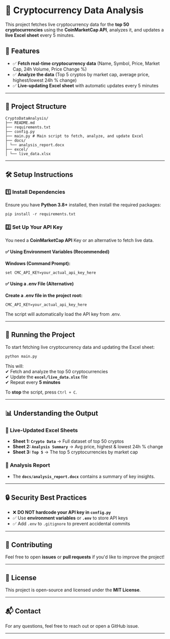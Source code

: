 # 🚀 Cryptocurrency Data Analysis

This project fetches live cryptocurrency data for the **top 50 cryptocurrencies** using the **CoinMarketCap API**, analyzes it, and updates a **live Excel sheet** every 5 minutes.  

## 📌 Features
- ✅ **Fetch real-time cryptocurrency data** (Name, Symbol, Price, Market Cap, 24h Volume, Price Change %)
- ✅ **Analyze the data** (Top 5 cryptos by market cap, average price, highest/lowest 24h % change)
- ✅ **Live-updating Excel sheet** with automatic updates every 5 minutes


---

## 📂 Project Structure
```
CryptoDataAnalysis/ 
├── README.md 
├── requirements.txt 
├── config.py  
├── main.py # Main script to fetch, analyze, and update Excel  
├── docs/
│ └── analysis_report.docx 
├── excel/
│ └── live_data.xlsx 
```

---

## 🛠️ Setup Instructions

### 1️⃣ Install Dependencies  
Ensure you have **Python 3.8+** installed, then install the required packages:  
```
pip install -r requirements.txt
```
### 2️⃣ Set Up Your API Key
You need a **CoinMarketCap API** Key or an alternative  to fetch live data.

#### ✅ Using Environment Variables (Recommended)
**Windows (Command Prompt):**
```
set CMC_API_KEY=your_actual_api_key_here
```
#### ✅ Using a .env File (Alternative)
**Create a .env file in the project root:**
```
CMC_API_KEY=your_actual_api_key_here
```
The script will automatically load the API key from .env.

---

## 🚀 Running the Project  
To start fetching live cryptocurrency data and updating the Excel sheet:  
```bash
python main.py
```
This will:  
✔ Fetch and analyze the top 50 cryptocurrencies  
✔ Update the **`excel/live_data.xlsx`** file  
✔ Repeat every **5 minutes**  

To **stop** the script, press `Ctrl + C`.

---

## 📊 Understanding the Output  
### 🔹 **Live-Updated Excel Sheets**
- **Sheet 1: `Crypto Data`** → Full dataset of top 50 cryptos  
- **Sheet 2: `Analysis Summary`** → Avg price, highest & lowest 24h % change  
- **Sheet 3: `Top 5`** → The top 5 cryptocurrencies by market cap  

### 🔹 **Analysis Report**
- The **`docs/analysis_report.docx`** contains a summary of key insights.

---

## 🔒 Security Best Practices
- ❌ **DO NOT hardcode your API key in `config.py`**  
- ✅ Use **environment variables** or **`.env`** to store API keys  
- ✅ Add `.env` to `.gitignore` to prevent accidental commits  

---

## 📝 Contributing  
Feel free to open **issues** or **pull requests** if you'd like to improve the project!

---

## 📜 License  
This project is open-source and licensed under the **MIT License**.

---

## 📬 Contact  
For any questions, feel free to reach out or open a GitHub issue.

---


